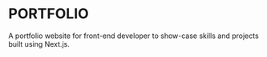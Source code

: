# PORTFOLIO

A portfolio website for front-end developer to show-case skills and projects built using Next.js.